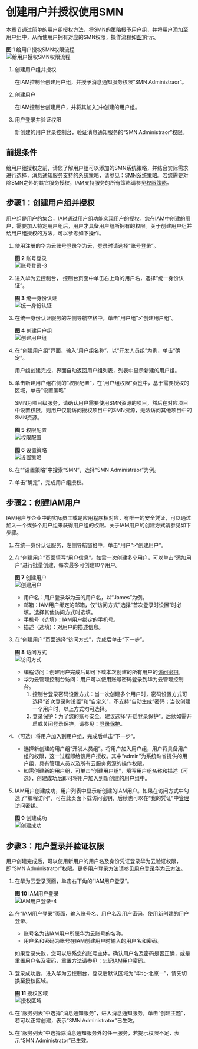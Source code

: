 # 创建用户并授权使用SMN<a name="smn_ug_0037"></a>

本章节通过简单的用户组授权方法，将SMN的策略授予用户组，并将用户添加至用户组中，从而使用户拥有对应的SMN权限，操作流程如[图1](#zh-cn_topic_0173533526_zh-cn_topic_0173481716_zh-cn_topic_0172268189_fig12481104618719)所示。

**图 1**  给用户授权SMN权限流程<a name="zh-cn_topic_0173533526_zh-cn_topic_0173481716_zh-cn_topic_0172268189_fig12481104618719"></a>  
![](figures/给用户授权SMN权限流程.png "给用户授权SMN权限流程")

1.  <a name="zh-cn_topic_0173533526_zh-cn_topic_0173481716_zh-cn_topic_0172268189_li10269636890"></a>创建用户组并授权

    在IAM控制台创建用户组，并授予消息通知服务权限“SMN Administraor”。

2.  创建用户

    在IAM控制台创建用户，并将其加入[1](#zh-cn_topic_0173533526_zh-cn_topic_0173481716_zh-cn_topic_0172268189_li10269636890)中创建的用户组。

3.  用户登录并验证权限

    新创建的用户登录控制台，验证消息通知服务的“SMN Administraor”权限。


## 前提条件<a name="zh-cn_topic_0173533526_zh-cn_topic_0173481716_zh-cn_topic_0172268189_section1778196161211"></a>

给用户组授权之前，请您了解用户组可以添加的SMN系统策略，并结合实际需求进行选择，消息通知服务支持的系统策略，请参见：[SMN系统策略](https://support.huaweicloud.com/productdesc-smn/smn_ug_0034.html)。若您需要对除SMN之外的其它服务授权，IAM支持服务的所有策略请参见[权限策略](https://support.huaweicloud.com/usermanual-permissions/zh-cn_topic_0063498930.html)。

## 步骤1：创建用户组并授权<a name="zh-cn_topic_0173533526_zh-cn_topic_0173481716_zh-cn_topic_0172268189_section11762195801415"></a>

用户组是用户的集合，IAM通过用户组功能实现用户的授权。您在IAM中创建的用户，需要加入特定用户组后，用户才具备用户组所拥有的权限。关于创建用户组并给用户组授权的方法，可以参考如下操作。

1.  使用注册的华为云账号登录华为云，登录时请选择“账号登录”。

    **图 2**  账号登录<a name="fig20897135942214"></a>  
    ![](figures/账号登录-3.png "账号登录-3")

2.  进入华为云控制台， 控制台页面中单击右上角的用户名，选择“统一身份认证”。

    **图 3**  统一身份认证<a name="fig19824153152013"></a>  
    ![](figures/统一身份认证.png "统一身份认证")

3.  在统一身份认证服务的左侧导航空格中，单击“用户组”\>“创建用户组”。

    **图 4**  创建用户组<a name="fig49593484276"></a>  
    ![](figures/创建用户组.png "创建用户组")

4.  在“创建用户组”界面，输入“用户组名称”，以“开发人员组”为例，单击“确定”。

    用户组创建完成，界面自动返回用户组列表，列表中显示新建的用户组。

5.  单击新建用户组右侧的“权限配置”，在“用户组权限”页签中，基于需要授权的区域，单击“设置策略”

    SMN为项目级服务，请确认用户需要使用SMN资源的项目，然后在对应项目中设置权限，则用户仅能访问授权项目中的SMN资源，无法访问其他项目中的SMN资源。

    **图 5**  权限配置<a name="fig1020024915918"></a>  
    ![](figures/权限配置.png "权限配置")

    **图 6**  设置策略<a name="fig1522614544595"></a>  
    ![](figures/设置策略.jpg "设置策略")

6.  在““设置策略”中搜索“SMN”，选择“SMN Administraor”为例。
7.  单击“确定”，完成用户组授权。

## 步骤2：创建IAM用户<a name="section9919162443612"></a>

IAM用户与企业中的实际员工或是应用程序相对应，有唯一的安全凭证，可以通过加入一个或多个用户组来获得用户组的权限。关于IAM用户的创建方式请参见如下步骤。

1.  在统一身份认证服务，左侧导航窗格中，单击“用户”\>“创建用户”。
2.  在“创建用户”页面填写“用户信息”。如需一次创建多个用户，可以单击“添加用户”进行批量创建，每次最多可创建10个用户。

    **图 7**  创建用户<a name="zh-cn_topic_0173481716_fig1575114715169"></a>  
    ![](figures/创建用户.png "创建用户")

    -   用户名：用户登录华为云的用户名，以“James”为例。
    -   邮箱：IAM用户绑定的邮箱，仅“访问方式”选择“首次登录时设置”时必填，选择其他访问方式时选填。
    -   手机号（选填）：IAM用户绑定的手机号。
    -   描述（选填）：对用户的描述信息。

3.  在“创建用户”页面选择“访问方式”，完成后单击“下一步”。

    **图 8**  访问方式<a name="zh-cn_topic_0173481716_fig349622592315"></a>  
    ![](figures/访问方式.png "访问方式")

    -   编程访问：创建用户完成后即可下载本次创建的所有用户的[访问密钥](https://support.huaweicloud.com/usermanual-ca/zh-cn_topic_0046606340.html)。
    -   华为云管理控制台访问：用户可以使用账号密码登录到华为云管理控制台。
        1.  控制台登录密码设置方式：当一次创建多个用户时，密码设置方式可选择“首次登录时设置”和“自定义”，不支持“自动生成”密码；当仅创建一个用户时，以上方式均可选择。
        2.  登录保护：为了您的账号安全，建议选择“开启登录保护”。后续如需开启或关闭登录保护，请参见：[登录保护](https://support.huaweicloud.com/usermanual-iam/zh-cn_topic_0079477316.html)。

4.  （可选）将用户加入到用户组，完成后单击“下一步”。
    -   选择新创建的用户组“开发人员组”。将用户加入用户组，用户将具备用户组的权限，这一过程即给该用户授权。其中“admin”为系统缺省提供的用户组，具有管理人员以及所有云服务资源的操作权限。
    -   如需创建新的用户组，可单击“创建用户组”，填写用户组名称和描述（可选），创建成功后即可将用户加入到新创建的用户组中。

5.  IAM用户创建成功，用户列表中显示新创建的IAM用户。如果在访问方式中勾选了“编程访问”，可在此页面下载访问密钥，后续也可以在“我的凭证”中[管理访问密钥](https://support.huaweicloud.com/usermanual-ca/zh-cn_topic_0046606340.html)。

    **图 9**  创建成功<a name="zh-cn_topic_0173481716_fig9281444112310"></a>  
    ![](figures/创建成功.png "创建成功")


## 步骤3：用户登录并验证权限<a name="zh-cn_topic_0173533526_zh-cn_topic_0173481716_zh-cn_topic_0172268189_section1761917416202"></a>

用户创建完成后，可以使用新用户的用户名及身份凭证登录华为云验证权限，即“SMN Administrator”权限。更多用户登录方法请参见[用户登录华为云方法](https://support.huaweicloud.com/qs-iam/iam_01_0031.html#section2)。

1.  在华为云登录页面，单击右下角的“IAM用户登录”。

    **图 10**  IAM用户登录<a name="fig176811618251"></a>  
    ![](figures/IAM用户登录-4.png "IAM用户登录-4")

2.  在“IAM用户登录”页面，输入账号名、用户名及用户密码，使用新创建的用户登录。

    -   账号名为该IAM用户所属华为云账号的名称。
    -   用户名和密码为账号在IAM创建用户时输入的用户名和密码。

    如果登录失败，您可以联系您的账号主体，确认用户名及密码是否正确，或是重置用户名及密码，重置方法请参见：[忘记IAM用户密码](https://support.huaweicloud.com/iam_faq/iam_01_0314.html#section1)。

3.  登录成功后，进入华为云控制台，登录后默认区域为“华北-北京一”，请先切换至授权区域。

    **图 11**  授权区域<a name="fig477615102536"></a>  
    ![](figures/授权区域.png "授权区域")

4.  在“服务列表”中选择“消息通知服务”，进入消息通知服务，单击“创建主题”，若可以正常创建，表示“SMN Administrator”已生效。
5.  在“服务列表”中选择除消息通知服务外的任一服务，若提示权限不足，表示“SMN Administrator”已生效。

